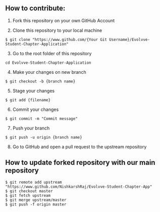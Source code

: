 ## How to contribute:

1. Fork this repository on your own GitHub Account

2. Clone this repository to your local machine

```
$ git clone "https://www.github.com/{Your Git Username}/Evolvve-Student-Chapter-Application"
```

3. Go to the root folder of this repository
```
cd Evolvve-Student-Chapter-Application
```

4. Make your changes on new branch
```
$ git checkout -b {branch name}
```

5. Stage your changes
```
$ git add {filename}
```

6. Commit your changes
```
$ git commit -m "Commit message"
```

7. Push your branch
```
$ git push -u origin {branch name}
```

8. Go to GitHub and open a pull request to the upstream repository

## How to update forked repository with our main repository

```
$ git remote add upstream "https://www.github.com/NishkarshRaj/Evolvve-Student-Chapter-App"
$ git checkout master
$ git fetch upstream
$ git merge upstream/master
$ git push -f origin master
```

